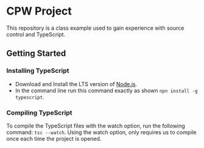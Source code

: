# CPW Project
This repository is a class example used to gain
 experience with source control and TypeScript.

 ## Getting Started

 ### Installing TypeScript
 - Download and Install the LTS version of [Node.js](https://nodejs.org/).
 - In the command line run this command exactly as shown `npn install -g typescript`.

 ### Compiling TypeScript
 To compile the TypeScript files with the watch option, 
 run the following command: `tsc --watch`. Using the watch option, only requires us to compile once each time the project is opened.